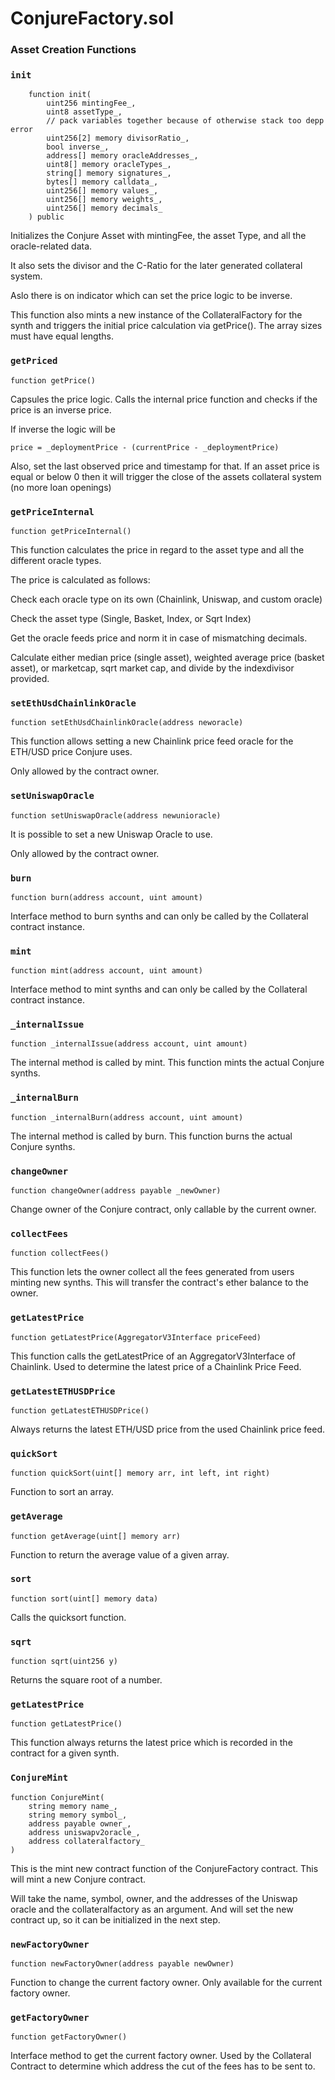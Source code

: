 # ConjureFactory.sol

### Asset Creation Functions

### `init`

```text
    function init(
        uint256 mintingFee_,
        uint8 assetType_,
        // pack variables together because of otherwise stack too depp error
        uint256[2] memory divisorRatio_,
        bool inverse_,
        address[] memory oracleAddresses_,
        uint8[] memory oracleTypes_,
        string[] memory signatures_,
        bytes[] memory calldata_,
        uint256[] memory values_,
        uint256[] memory weights_,
        uint256[] memory decimals_
    ) public
```

Initializes the Conjure Asset with mintingFee, the asset Type, and all the oracle-related data.

It also sets the divisor and the C-Ratio for the later generated collateral system.

Aslo there is on indicator which can set the price logic to be inverse.

This function also mints a new instance of the CollateralFactory for the synth and triggers the initial price calculation via getPrice\(\). The array sizes must have equal lengths.

### `getPriced`

```text
function getPrice()
```

Capsules the price logic. Calls the internal price function and checks if the price is an inverse price.

If inverse the logic will be  

`price = _deploymentPrice - (currentPrice - _deploymentPrice)`

Also, set the last observed price and timestamp for that. If an asset price is equal or below 0 then it will trigger the close of the assets collateral system \(no more loan openings\)

### `getPriceInternal`

```text
function getPriceInternal()
```

This function calculates the price in regard to the asset type and all the different oracle types.

The price is calculated as follows:

Check each oracle type on its own \(Chainlink, Uniswap, and custom oracle\)

Check the asset type \(Single, Basket, Index, or Sqrt Index\)

Get the oracle feeds price and norm it in case of mismatching decimals.

Calculate either median price \(single asset\), weighted average price \(basket asset\), or marketcap, sqrt market cap, and divide by the indexdivisor provided.

### `setEthUsdChainlinkOracle`

```text
function setEthUsdChainlinkOracle(address neworacle)
```

This function allows setting a new Chainlink price feed oracle for the ETH/USD price Conjure uses.

Only allowed by the contract owner.

### `setUniswapOracle`

```text
function setUniswapOracle(address newunioracle)
```

It is possible to set a new Uniswap Oracle to use. 

Only allowed by the contract owner.

### `burn`

```text
function burn(address account, uint amount)
```

Interface method to burn synths and can only be called by the Collateral contract instance.

### `mint`

```text
function mint(address account, uint amount)
```

Interface method to mint synths and can only be called by the Collateral contract instance.

### `_internalIssue`

```text
function _internalIssue(address account, uint amount)
```

The internal method is called by mint. This function mints the actual Conjure synths.

### `_internalBurn`

```text
function _internalBurn(address account, uint amount)
```

The internal method is called by burn. This function burns the actual Conjure synths.

### `changeOwner`

```text
function changeOwner(address payable _newOwner)
```

Change owner of the Conjure contract, only callable by the current owner.

### `collectFees`

```text
function collectFees()
```

This function lets the owner collect all the fees generated from users minting new synths. This will transfer the contract's ether balance to the owner.

### `getLatestPrice`

```text
function getLatestPrice(AggregatorV3Interface priceFeed)
```

This function calls the getLatestPrice of an AggregatorV3Interface of Chainlink. Used to determine the latest price of a Chainlink Price Feed. 

### `getLatestETHUSDPrice`

```text
function getLatestETHUSDPrice()
```

Always returns the latest ETH/USD price from the used Chainlink price feed. 

### `quickSort`

```text
function quickSort(uint[] memory arr, int left, int right)
```

Function to sort an array.

### `getAverage`

```text
function getAverage(uint[] memory arr)
```

Function to return the average value of a given array.

### `sort`

```text
function sort(uint[] memory data)
```

Calls the quicksort function.

### `sqrt`

```text
function sqrt(uint256 y)
```

Returns the square root of a number.

### `getLatestPrice`

```text
function getLatestPrice()
```

This function always returns the latest price which is recorded in the contract for a given synth. 

### `ConjureMint`

```text
function ConjureMint(
    string memory name_,
    string memory symbol_,
    address payable owner_,
    address uniswapv2oracle_,
    address collateralfactory_
)
```

This is the mint new contract function of the ConjureFactory contract. This will mint a new Conjure contract. 

Will take the name, symbol, owner, and the addresses of the Uniswap oracle and the collateralfactory as an argument. And will set the new contract up, so it can be initialized in the next step.

### `newFactoryOwner`

```text
function newFactoryOwner(address payable newOwner)
```

Function to change the current factory owner. Only available for the current factory owner.

### `getFactoryOwner`

```text
function getFactoryOwner()
```

Interface method to get the current factory owner. Used by the Collateral Contract to determine which address the cut of the fees has to be sent to.

